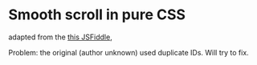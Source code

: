 # Smooth scroll in pure CSS

adapted from the [this JSFiddle](https://jsfiddle.net/e9d1jr2t/),

Problem: the original (author unknown) used duplicate IDs. Will try to fix.
